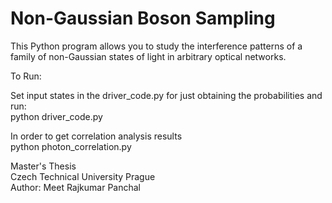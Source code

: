 # Non-Gaussian Boson Sampling
This Python program allows you to study the interference patterns of a family of non-Gaussian states of light in arbitrary optical networks.

To Run: </br>

Set input states in the driver_code.py for just obtaining the probabilities and run: </br>
python driver_code.py </br>

In order to get correlation analysis results </br>
python photon_correlation.py </br>

Master's Thesis </br>
Czech Technical University Prague </br>
Author: Meet Rajkumar Panchal </br>
